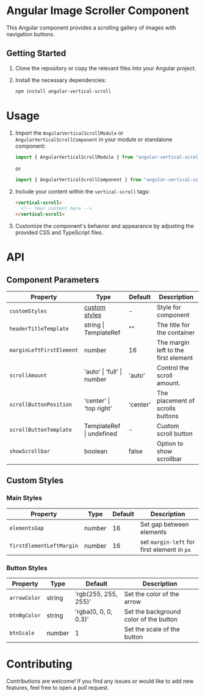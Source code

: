 # Angular Image Scroller Component

This Angular component provides a scrolling gallery of images with navigation buttons.

## Getting Started

1. Clone the repository or copy the relevant files into your Angular project.
2. Install the necessary dependencies:

   ```bash
   npm install angular-vertical-scroll
   ```

# Usage

1. Import the `AngularVerticalScrollModule` or `AngularVerticalScrollComponent` in your module or standalone component:

   ```typescript
   import { AngularVerticalScrollModule } from "angular-vertical-scroll";
   ```

   or

   ```typescript
   import { AngularVerticalScrollComponent } from "angular-vertical-scroll";
   ```

2. Include your content within the `vertical-scroll` tags:

   ```html
   <vertical-scroll>
     <!-- Your content here -->
   </vertical-scroll>
   ```

3. Customize the component's behavior and appearance by adjusting the provided CSS and TypeScript files.

# API

## Component Parameters

| Property                 | Type                            | Default  | Description                          |
| ------------------------ | ------------------------------- | -------- | ------------------------------------ |
| `customStyles`           | [custom styles](#custom-styles) | -        | Style for component                  |
| `headerTitleTemplate`    | string \| TemplateRef<void>     | ""       | The title for the container          |
| `marginLeftFirstElement` | number                          | 16       | The margin left to the first element |
| `scrollAmount`           | 'auto' \| 'full' \| number      | 'auto'   | Control the scroll amount.           |
| `scrollButtonPosition`   | 'center' \| 'top right'         | 'center' | The placement of scrolls buttons     |
| `scrollButtonTemplate`   | TemplateRef<void> \| undefined  | -        | Custom scroll button                 |
| `showScrollbar`          | boolean                         | false    | Option to show scrollbar             |

## Custom Styles

### Main Styles

| Property                 | Type   | Default | Description                                 |
| ------------------------ | ------ | ------- | ------------------------------------------- |
| `elementsGap`            | number | 16      | Set gap between elements                    |
| `firstElementLeftMargin` | number | 16      | set `margin-left` for first element in `px` |

### Button Styles

| Property     | Type   | Default              | Description                            |
| ------------ | ------ | -------------------- | -------------------------------------- |
| `arrowColor` | string | 'rgb(255, 255, 255)' | Set the color of the arrow             |
| `btnBgColor` | string | 'rgba(0, 0, 0, 0.3)' | Set the background color of the button |
| `btnScale`   | number | 1                    | Set the scale of the button            |

# Contributing

Contributions are welcome! If you find any issues or would like to add new features, feel free to open a pull request.
